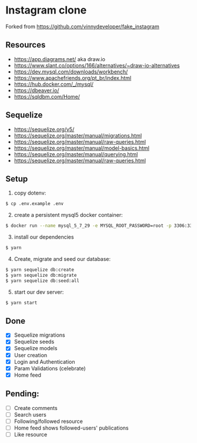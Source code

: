 # Instagram clone

Forked from https://github.com/vinnydeveloper/fake_instagram

## Resources

- https://app.diagrams.net/ aka draw.io
- https://www.slant.co/options/166/alternatives/~draw-io-alternatives
- https://dev.mysql.com/downloads/workbench/
- https://www.apachefriends.org/pt_br/index.html
- https://hub.docker.com/_/mysql/
- https://dbeaver.io/
- https://sqldbm.com/Home/

## Sequelize

- https://sequelize.org/v5/
- https://sequelize.org/master/manual/migrations.html
- https://sequelize.org/master/manual/raw-queries.html
- https://sequelize.org/master/manual/model-basics.html
- https://sequelize.org/master/manual/querying.html
- https://sequelize.org/master/manual/raw-queries.html

## Setup

1. copy dotenv:

```bash
$ cp .env.example .env
```

2. create a persistent mysql5 docker container:

```bash
$ docker run --name mysql_5_7_29 -e MYSQL_ROOT_PASSWORD=root -p 3306:3306 -d mysql:5
```

3. install our dependencies

```bash
$ yarn
```

4. Create, migrate and seed our database:

```bash
$ yarn sequelize db:create
$ yarn sequelize db:migrate
$ yarn sequelize db:seed:all
```

5. start our dev server:

```bash
$ yarn start
```

## Done

- [x] Sequelize migrations
- [x] Sequelize seeds
- [x] Sequelize models
- [x] User creation
- [x] Login and Authentication
- [x] Param Validations (celebrate)
- [x] Home feed

## Pending:

- [ ] Create comments
- [ ] Search users
- [ ] Following/followed resource
- [ ] Home feed shows followed-users' publications
- [ ] Like resource
